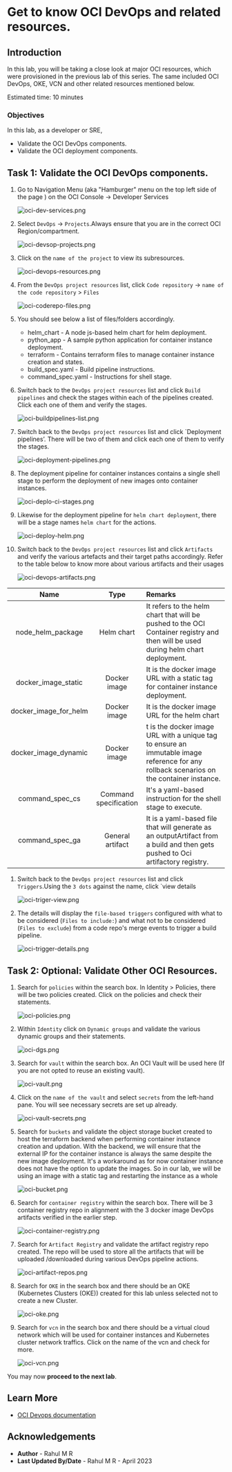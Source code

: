 # Get to know OCI DevOps and related resources.

## Introduction

In this lab, you will be taking a close look at major OCI  resources, which were provisioned in the previous lab of this series. The same included OCI DevOps, OKE, VCN and other related resources mentioned below.


Estimated time: 10 minutes

### Objectives

In this lab, as a developer or SRE,

* Validate the OCI DevOps components.
* Validate the OCI  deployment components.

## Task 1: Validate the OCI DevOps components.

1. Go to Navigation Menu (aka "Hamburger" menu on the top left side of the page ) on the OCI Console -> Developer Services

    ![oci-dev-services.png](images/oci-dev-services.png)

1. Select `DevOps` -> `Projects`.Always ensure that you are in the correct OCI Region/compartment.

    ![oci-devsop-projects.png](images/oci-devsop-projects.png)

1. Click on the `name of the project` to view its subresources.

    ![oci-devops-resources.png](images/oci-devops-resources.png)

1. From the `DevOps project resources` list, click `Code repository` -> `name of the code repository` > `Files`

    ![oci-coderepo-files.png](images/oci-coderepo-files.png)

1. You should see below a list of files/folders accordingly.

   - helm_chart - A node js-based helm chart for helm deployment.
   - python_app - A sample python application for container instance deployment.
   - terraform - Contains terraform files to manage container instance creation and states.
   - build_spec.yaml - Build pipeline instructions.
   - command_spec.yaml - Instructions for shell stage.

1. Switch back to the `DevOps project resources` list and click `Build pipelines` and check the stages within each of the pipelines created. Click each one of them and verify the stages.

    ![oci-buildpipelines-list.png](images/oci-buildpipelines-list.png)

1. Switch back to the `DevOps project resources` list and click `Deployment pipelines’. There will be two of them and click each one of them to verify the stages.

    ![oci-deployment-pipelines.png](images/oci-deployment-pipelines.png)

1. The deployment pipeline for container instances contains a single shell stage to perform the deployment of new images onto container instances.

    ![oci-deplo-ci-stages.png](images/oci-deplo-ci-stages.png)

1. Likewise for the deployment pipeline for `helm chart deployment`, there will be a stage names `helm chart` for the actions.

    ![oci-deploy-helm.png](images/oci-deploy-helm.png)

1. Switch back to the `DevOps project resources` list and click `Artifacts` and verify the various artefacts and their target paths accordingly. Refer to the table below to know more about various artifacts and their usages

    ![oci-devops-artifacts.png](images/oci-devops-artifacts.png)

|  Name   |     Type     | Remarks                                                                                                                             |
|:-------:|:------------:|:------------------------------------------------------------------------------------------------------------------------------------|
| node_helm_package |  Helm chart  | It refers to the helm chart that will be pushed to the OCI Container registry and then will be used during helm chart deployment.       |
| docker_image_static | Docker image | It is the docker image URL with a static tag for container instance deployment.                                                     |
| docker_image_for_helm | Docker image | It is the docker image URL for the helm chart                                                                                       |
| docker_image_dynamic |     Docker image      | t is the docker image URL with a unique tag to ensure an immutable image reference for any rollback scenarios on the container instance. |
| command_spec_cs |     Command specification      | It's a yaml-based instruction for the shell stage to execute.                                                                            |
| command_spec_ga |     General artifact      | It is a yaml-based file that will generate as an outputArtifact from a build and then gets pushed to Oci artifactory registry.        |

1. Switch back to the `DevOps project resources` list and click `Triggers`.Using the `3 dots` against the name, click `view details

    ![oci-triger-view.png](images/oci-triger-view.png)

1. The details will display the `file-based triggers` configured with what to be considered (`Files to include:`) and what not to be considered (`Files to exclude`) from a code repo's merge events to trigger a build pipeline.

    ![oci-trigger-details.png](images/oci-trigger-details.png)


## Task 2: Optional: Validate Other OCI Resources.

1. Search for `policies` within the search box. In Identity > Policies, there will be two policies created. Click on the policies and check their statements.

    ![oci-policies.png](images/oci-policies.png)

1. Within `Identity` click on `Dynamic groups` and validate the various dynamic groups and their statements.

    ![oci-dgs.png](images/oci-dgs.png)

1. Search for `vault` within the search box. An OCI Vault will be used here (If you are not opted to reuse an existing vault).

    ![oci-vault.png](images/oci-vault.png)

1. Click on the `name of the vault` and select `secrets` from the left-hand pane. You will see necessary secrets are set up already.

    ![oci-vault-secrets.png](images/oci-vault-secrets.png)

1. Search for `buckets` and validate the object storage bucket created to host the terraform backend when performing container instance creation and updation. With the backend, we will ensure that the external IP for the container instance is always the same despite the new image deployment. It's a workaround as for now container instance does not have the option to update the images. So in our lab, we will be using an image with a static tag and restarting the instance as a whole

    ![oci-bucket.png](images/oci-bucket.png)

1. Search for `container registry` within the search box. There will be 3 container registry repo in alignment with the 3 docker image DevOps artifacts verified in the earlier step.

    ![oci-container-registry.png](images/oci-container-registry.png)

1. Search for `Artifact Registry` and validate the artifact registry repo created. The repo will be used to store all the artifacts that will be uploaded /downloaded during various DevOps pipeline actions.

    ![oci-artifact-repos.png](images/oci-artifact-repos.png)

1. Search for `OKE` in the search box and there should be an OKE (Kubernetes Clusters (OKE)) created for this lab unless selected not to create a new Cluster.

    ![oci-oke.png](images/oci-oke.png)

1. Search for `vcn` in the search box and there should be a virtual cloud network which will be used for container instances and Kubernetes cluster network traffics. Click on the name of the vcn and check for more.

    ![oci-vcn.png](images/oci-vcn.png)

You may now **proceed to the next lab**.

## Learn More

* [OCI Devops documentation](https://docs.oracle.com/en-us/iaas/Content/devops/using/home.htm)


## Acknowledgements

* **Author** - Rahul M R
* **Last Updated By/Date** - Rahul M R - April 2023






    





